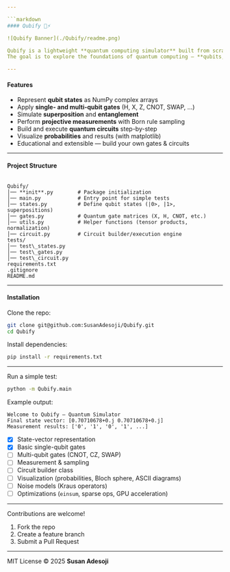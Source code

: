 ```yaml
---

```markdown
#### Qubify 🧩⚡

![Qubify Banner](./Qubify/readme.png)

Qubify is a lightweight **quantum computing simulator** built from scratch using **NumPy**.  
The goal is to explore the foundations of quantum computing — **qubits, gates, superposition, entanglement, and measurement** — while practicing efficient **NumPy array operations**, **linear algebra**, and optimization techniques like `einsum` and `fft`.

---
```


#### Features
- Represent **qubit states** as NumPy complex arrays  
- Apply **single- and multi-qubit gates** (H, X, Z, CNOT, SWAP, …)  
- Simulate **superposition** and **entanglement**  
- Perform **projective measurements** with Born rule sampling  
- Build and execute **quantum circuits** step-by-step  
- Visualize **probabilities** and results (with matplotlib)  
- Educational and extensible — build your own gates & circuits  

---

#### Project Structure
```

Qubify/
│── **init**.py        # Package initialization
│── main.py            # Entry point for simple tests
│── states.py          # Define qubit states (|0>, |1>, superpositions)
│── gates.py           # Quantum gate matrices (X, H, CNOT, etc.)
│── utils.py           # Helper functions (tensor products, normalization)
│── circuit.py         # Circuit builder/execution engine
tests/
│── test\_states.py
│── test\_gates.py
│── test\_circuit.py
requirements.txt
.gitignore
README.md

````

---

#### Installation
Clone the repo:
```bash
git clone git@github.com:SusanAdesoji/Qubify.git
cd Qubify
````

Install dependencies:

```bash
pip install -r requirements.txt
```

---

Run a simple test:

```bash
python -m Qubify.main
```

Example output:

```
Welcome to Qubify — Quantum Simulator
Final state vector: [0.70710678+0.j 0.70710678+0.j]
Measurement results: ['0', '1', '0', '1', ...]
```

* [x] State-vector representation
* [x] Basic single-qubit gates
* [ ] Multi-qubit gates (CNOT, CZ, SWAP)
* [ ] Measurement & sampling
* [ ] Circuit builder class
* [ ] Visualization (probabilities, Bloch sphere, ASCII diagrams)
* [ ] Noise models (Kraus operators)
* [ ] Optimizations (`einsum`, sparse ops, GPU acceleration)

---
Contributions are welcome!

1. Fork the repo
2. Create a feature branch
3. Submit a Pull Request

---
MIT License © 2025 **Susan Adesoji**

```